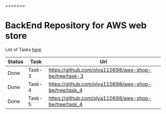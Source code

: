 =======

# BackEnd Repository for AWS web store

List of Tasks [here](https://github.com/EPAM-JS-Competency-center/cloud-development-course-initial)

| Status      | Task   | Url                                                   |
| ----------- | ------ | ----------------------------------------------------- |
| Done        | Task-3 | https://github.com/olya110698/aws-shop-be/tree/task-3 |
| Done | Task-4 | https://github.com/olya110698/aws-shop-be/tree/task_4 |
| Done | Task-5 | https://github.com/olya110698/aws-shop-be/tree/task_4 |
